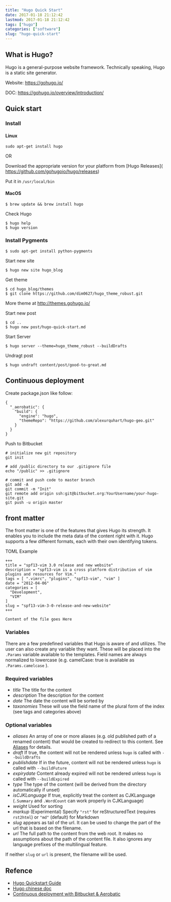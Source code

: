 ```yaml
---
title: "Hugo Quick Start"
date: 2017-01-18 21:12:42
lastmod: 2017-01-18 21:12:42
tags: ["hugo"]
categories: ["software"]
slug: "hugo-quick-start"
---
```


What is Hugo?
-------------

Hugo is a general-purpose website framework. Technically speaking, Hugo
is a static site generator.

Website: <https://gohugo.io/>

DOC: <https://gohugo.io/overview/introduction/>

Quick start
-----------

### Install

#### Linux

    sudo apt-get install hugo

OR

Download the appropriate version for your platform from \[Hugo
Releases]( <https://github.com/gohugoio/hugo/releases>)

Put it in `/usr/local/bin`

#### MacOS

    $ brew update && brew install hugo

Check Hugo

    $ hugo help
    $ hugo version

### Install Pygments

    $ sudo apt-get install python-pygments

Start new site

    $ hugo new site hugo_blog

Get theme

    $ cd hugo_blog/themes
    $ git clone https://github.com/dim0627/hugo_theme_robust.git

More theme at <http://themes.gohugo.io/>

Start new post

    $ cd ..
    $ hugo new post/hugo-quick-start.md

Start Server

    $ hugo server --theme=hugo_theme_robust --buildDrafts

Undragt post

    $ hugo undraft content/post/good-to-great.md

Continuous deployment
---------------------

Create package.json like follow:

``` {.sourceCode .json}
{
  "_aerobatic": {
    "build": {
      "engine": "hugo",
      "themeRepo": "https://github.com/alexurquhart/hugo-geo.git"
    }
  }
}
```

Push to Bitbucket

    # initialize new git repository
    git init

    # add /public directory to our .gitignore file
    echo "/public" >> .gitignore

    # commit and push code to master branch
    git add -A
    git commit -m "Init"
    git remote add origin ssh:git@bitbucket.org:YourUsername/your-hugo-site.git
    git push -u origin master

front matter
------------

The front matter is one of the features that gives Hugo its strength. It
enables you to include the meta data of the content right with it. Hugo
supports a few different formats, each with their own identifying
tokens.

TOML Example

    +++
    title = "spf13-vim 3.0 release and new website"
    description = "spf13-vim is a cross platform distribution of vim plugins and resources for Vim."
    tags = [ ".vimrc", "plugins", "spf13-vim", "vim" ]
    date = "2012-04-06"
    categories = [
      "Development",
      "VIM"
    ]
    slug = "spf13-vim-3-0-release-and-new-website"
    +++

    Content of the file goes Here

### Variables

There are a few predefined variables that Hugo is aware of and utilizes.
The user can also create any variable they want. These will be placed
into the `.Params` variable available to the templates. Field names are
always normalized to lowercase (e.g. camelCase: true is available as
`.Params.camelcase` ).

### Required variables

-   *title* The title for the content
-   *description* The description for the content
-   *date* The date the content will be sorted by
-   *taxonomies* These will use the field name of the plural form of the
    index (see tags and categories above)

### Optional variables

-   *aliases* An array of one or more aliases (e.g. old published path
    of a renamed content) that would be created to redirect to this
    content. See [Aliases](https://gohugo.io/extras/aliases/) for
    details.
-   *draft* If true, the content will not be rendered unless `hugo` is
    called with `--buildDrafts`
-   *publishdate* If in the future, content will not be rendered unless
    `hugo` is called with `--buildFuture`
-   *expirydate* Content already expired will not be rendered unless
    `hugo` is called with `--buildExpired`
-   *type* The type of the content (will be derived from the directory
    automatically if unset)
-   *isCJKLanguage* If true, explicitly treat the content as CJKLanguage
    (`.Summary` and `.WordCount` can work properly in CJKLanguage)
-   *weight* Used for sorting
-   *markup* (Experimental) Specify `"rst"` for reStructuredText
    (requires `rst2html`) or `"md"` (default) for Markdown
-   *slug* appears as tail of the url. It can be used to change the part
    of the url that is based on the filename.
-   *url* The full path to the content from the web root. It makes no
    assumptions about the path of the content file. It also ignores any
    language prefixes of the multilingual feature.

If neither `slug` or `url` is present, the filename will be used.

## Refence

-   [Hugo Quickstart Guide](https://gohugo.io/overview/quickstart/)
-   [Hugo chinese doc](http://www.gohugo.org/)
-   [Continuous deployment with Bitbucket &
    Aerobatic](https://gohugo.io/tutorials/hosting-on-bitbucket/)

